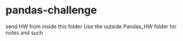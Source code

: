 # pandas-challenge
send HW from inside this folder
Use the outside Pandas_HW folder for notes and such